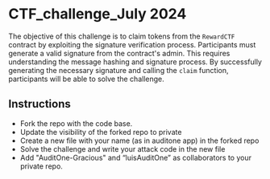 # CTF_challenge_July 2024

The objective of this challenge is to claim tokens from the `RewardCTF` contract by exploiting the signature verification process. Participants must generate a valid signature from the contract's admin. This requires understanding the message hashing and signature process. By successfully generating the necessary signature and calling the `claim` function, participants will be able to solve the challenge.

## Instructions

* Fork the repo with the code base.
* Update the visibility of the forked repo to private
* Create a new file with your name (as in auditone app) in the forked repo
* Solve the challenge and write your attack code in the new file
* Add "AuditOne-Gracious" and “luisAuditOne” as collaborators to your private repo.
